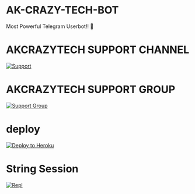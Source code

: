 # AK-CRAZY-TECH-BOT
Most Powerful Telegram Userbot!! 🤗
# AKCRAZYTECH SUPPORT CHANNEL
<a href="https://t.me/AkcrazytechOfficial"> <img src="https://telegra.ph/file/a22101469135f82c1c51b.jpg" alt="Support" /></a></p>
# AKCRAZYTECH SUPPORT GROUP
<a href="https://t.me/pubgtournamentteamx"> <img src="https://telegra.ph/file/16d38a3584fae821908a1.jpg" alt="Support Group" /></a></p>
# deploy
<a href="https://dashboard.heroku.com/new?button-url=https%3A%2F%2Fgithub.com%2FMarshmellow098%2FAK-CRAZY-TECH-BOT&template=https%3A%2F%2Fgithub.com%2FMarshmellow098%2FAK-CRAZY-TECH-BOT%2Fblob%2Fmain"> <img src="https://www2.assets.heroku.com/assets/elements/elements-buttons-2-4867044559069b937ba0fd078f5604f310a49928bd1b59fb3d2f0ff96e0d97c8.svg" alt="Deploy to Heroku" /></a></p>
# String Session
<a href="https://repl.it/@Akcrazytech/Akcrazytech#main.py"> <img src="https://telegra.ph/file/6ba2efa8f31830d3f725f.jpg" alt="Repl" /></a></p>
